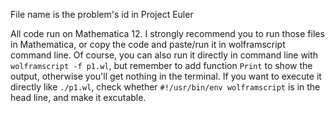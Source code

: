 File name is the problem's id in Project Euler

All code run on Mathematica 12.
I strongly recommend you to run those files in Mathematica,
or copy the code and paste/run it in wolframscript command line. 
Of course, you can also run it directly in command line with `wolframscript -f p1.wl`,
but remember to add function `Print` to show the output, otherwise you'll get nothing in the terminal.
If you want to execute it directly like `./p1.wl`, check whether `#!/usr/bin/env wolframscript` is in the head line, and make it excutable.
